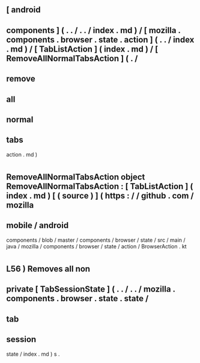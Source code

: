 [
android
-
components
]
(
.
.
/
.
.
/
index
.
md
)
/
[
mozilla
.
components
.
browser
.
state
.
action
]
(
.
.
/
index
.
md
)
/
[
TabListAction
]
(
index
.
md
)
/
[
RemoveAllNormalTabsAction
]
(
.
/
-
remove
-
all
-
normal
-
tabs
-
action
.
md
)
#
RemoveAllNormalTabsAction
object
RemoveAllNormalTabsAction
:
[
TabListAction
]
(
index
.
md
)
[
(
source
)
]
(
https
:
/
/
github
.
com
/
mozilla
-
mobile
/
android
-
components
/
blob
/
master
/
components
/
browser
/
state
/
src
/
main
/
java
/
mozilla
/
components
/
browser
/
state
/
action
/
BrowserAction
.
kt
#
L56
)
Removes
all
non
-
private
[
TabSessionState
]
(
.
.
/
.
.
/
mozilla
.
components
.
browser
.
state
.
state
/
-
tab
-
session
-
state
/
index
.
md
)
s
.
